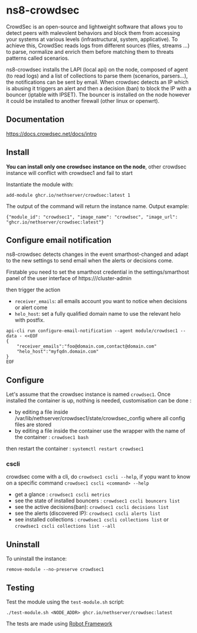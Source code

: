 # ns8-crowdsec

CrowdSec is an open-source and lightweight software that allows you to detect peers with malevolent behaviors and block them from accessing your systems at various levels (infrastructural, system, applicative).
To achieve this, CrowdSec reads logs from different sources (files, streams ...) to parse, normalize and enrich them before matching them to threats patterns called scenarios.

ns8-crowdsec installs the LAPI (local api) on the node, composed of agent (to read logs) and a list of collections to parse them (scenarios, parsers...), the notifications can be sent by email.
When crowdsec detects an IP which is abusing it triggers an alert and then a decision (ban) to block the IP with a bouncer (iptable with IPSET). The bouncer is installed on the node however it could be installed to another firewall (other linux or openwrt).

## Documentation

https://docs.crowdsec.net/docs/intro

## Install

**You can install only one crowdsec instance on the node**, other crowdsec instance will conflict with crowdsec1 and fail to start

Instantiate the module with:

    add-module ghcr.io/nethserver/crowdsec:latest 1

The output of the command will return the instance name.
Output example:

    {"module_id": "crowdsec1", "image_name": "crowdsec", "image_url": "ghcr.io/nethserver/crowdsec:latest"}

## Configure email notification

ns8-crowdsec detects changes in the event smarthost-changed and adapt to the new settings to send email when the alerts or decisions come.

Firstable you need to set the smarthost credential in the settings/smarthost panel of the user interface of https://<host>/cluster-admin

then trigger the action

- `receiver_emails`: all emails account you want to notice when decisions or alert come
- `helo_host`: set a fully qualified domain name to use the relevant helo with postfix. 

```
api-cli run configure-email-notification --agent module/crowdsec1 --data - <<EOF
{
    "receiver_emails":"foo@domain.com,contact@domain.com"
    "helo_host":"myfqdn.domain.com"
}
EOF
```

## Configure

Let's assume that the crowdsec instance is named `crowdsec1`. Once installed the container is up, nothing is needed, customisation can be done :

- by editing a file inside /var/lib/nethserver/crowdsec1/state/crowdsec_config where all config files are stored
- by editing a file inside the container use the wrapper with the name of the container : `crowdsec1 bash`

then restart the container : `systemctl restart crowdsec1`

### cscli

crowdsec come with a cli, do `crowdsec1 cscli --help`, if yopu want to know on a specific command  `crowdsec1 cscli <command> --help`

- get a glance : `crowdsec1 cscli metrics`
- see the state of installed bouncers : `crowdsec1 cscli bouncers list`
- see the active decisions(ban): `crowdsec1 cscli decisions list`
- see the alerts (discovered IP): `crowdsec1 cscli alerts list`
- see installed collections : `crowdsec1 cscli collections list` or `crowdsec1 cscli collections list --all`

## Uninstall

To uninstall the instance:

    remove-module --no-preserve crowdsec1

## Testing

Test the module using the `test-module.sh` script:


    ./test-module.sh <NODE_ADDR> ghcr.io/nethserver/crowdsec:latest

The tests are made using [Robot Framework](https://robotframework.org/)
